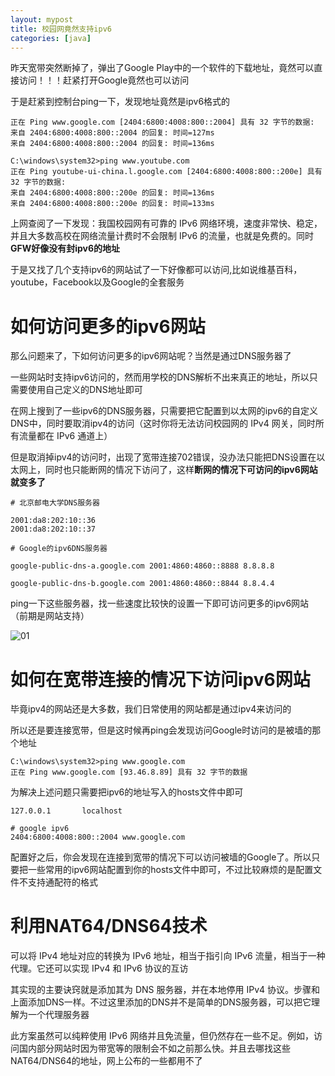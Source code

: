 ```yaml
---
layout: mypost
title: 校园网竟然支持ipv6
categories: [java]
---
```


昨天宽带突然断掉了，弹出了Google Play中的一个软件的下载地址，竟然可以直接访问！！！赶紧打开Google竟然也可以访问

于是赶紧到控制台ping一下，发现地址竟然是ipv6格式的

```
正在 Ping www.google.com [2404:6800:4008:800::2004] 具有 32 字节的数据:
来自 2404:6800:4008:800::2004 的回复: 时间=127ms
来自 2404:6800:4008:800::2004 的回复: 时间=136ms

C:\windows\system32>ping www.youtube.com
正在 Ping youtube-ui-china.l.google.com [2404:6800:4008:800::200e] 具有 32 字节的数据:
来自 2404:6800:4008:800::200e 的回复: 时间=136ms
来自 2404:6800:4008:800::200e 的回复: 时间=133ms
```

上网查阅了一下发现：我国校园网有可靠的 IPv6 网络环境，速度非常快、稳定，并且大多数高校在网络流量计费时不会限制 IPv6 的流量，也就是免费的。同时**GFW好像没有封ipv6的地址**

于是又找了几个支持ipv6的网站试了一下好像都可以访问,比如说维基百科，youtube，Facebook以及Google的全套服务

# 如何访问更多的ipv6网站

那么问题来了，下如何访问更多的ipv6网站呢？当然是通过DNS服务器了

一些网站时支持ipv6访问的，然而用学校的DNS解析不出来真正的地址，所以只需要使用自己定义的DNS地址即可

在网上搜到了一些ipv6的DNS服务器，只需要把它配置到以太网的ipv6的自定义DNS中，同时要取消ipv4的访问（这时你将无法访问校园网的 IPv4 网关，同时所有流量都在 IPv6 通道上）

但是取消掉ipv4的访问时，出现了宽带连接702错误，没办法只能把DNS设置在以太网上，同时也只能断网的情况下访问了，这样**断网的情况下可访问的ipv6网站就变多了**

```
# 北京邮电大学DNS服务器

2001:da8:202:10::36
2001:da8:202:10::37

# Google的ipv6DNS服务器

google-public-dns-a.google.com 2001:4860:4860::8888 8.8.8.8

google-public-dns-b.google.com 2001:4860:4860::8844 8.8.4.4
```

ping一下这些服务器，找一些速度比较快的设置一下即可访问更多的ipv6网站（前期是网站支持）

![01](01.jpg)

# 如何在宽带连接的情况下访问ipv6网站

毕竟ipv4的网站还是大多数，我们日常使用的网站都是通过ipv4来访问的

所以还是要连接宽带，但是这时候再ping会发现访问Google时访问的是被墙的那个地址

```
C:\windows\system32>ping www.google.com
正在 Ping www.google.com [93.46.8.89] 具有 32 字节的数据
```

为解决上述问题只需要把ipv6的地址写入的hosts文件中即可

```
127.0.0.1       localhost

# google ipv6
2404:6800:4008:800::2004 www.google.com
```

配置好之后，你会发现在连接到宽带的情况下可以访问被墙的Google了。所以只要把一些常用的ipv6网站配置到你的hosts文件中即可，不过比较麻烦的是配置文件不支持通配符的格式

# 利用NAT64/DNS64技术

可以将 IPv4 地址对应的转换为 IPv6 地址，相当于指引向 IPv6 流量，相当于一种代理。它还可以实现 IPv4 和 IPv6 协议的互访

其实现的主要诀窍就是添加其为 DNS 服务器，并在本地停用 IPv4 协议。步骤和上面添加DNS一样。不过这里添加的DNS并不是简单的DNS服务器，可以把它理解为一个代理服务器

此方案虽然可以纯粹使用 IPv6 网络并且免流量，但仍然存在一些不足。例如，访问国内部分网站时因为带宽等的限制会不如之前那么快。并且去哪找这些NAT64/DNS64的地址，网上公布的一些都用不了